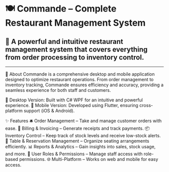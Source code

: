 # 🍽️  Commande – Complete Restaurant Management System

## 🚀 A powerful and intuitive restaurant management system that covers everything from order processing to inventory control.
<hr>
📌 About
Commande is a comprehensive desktop and mobile application designed to optimize restaurant operations. From order management to inventory tracking, Commande ensures efficiency and accuracy, providing a seamless experience for both staff and customers.

🔹 Desktop Version: Built with C# WPF for an intuitive and powerful experience.
🔹 Mobile Version: Developed using Flutter, ensuring cross-platform support (iOS & Android).

✨ Features
  🛎️ Order Management – Take and manage customer orders with ease.
  🧾 Billing & Invoicing – Generate receipts and track payments.
  📦 Inventory Control – Keep track of stock levels and receive low-stock alerts.
  🏪 Table & Reservation Management – Organize seating arrangements efficiently.
  📊 Reports & Analytics – Gain insights into sales, stock usage, and more.
  🔐 User Roles & Permissions – Manage staff access with role-based permissions.
  🌐 Multi-Platform – Works on web and mobile for easy access.
